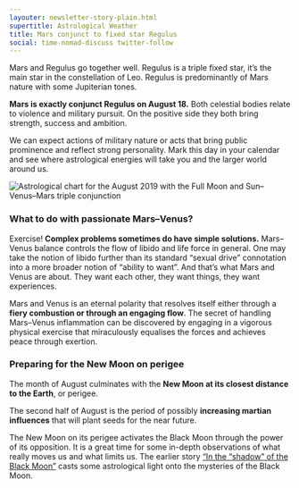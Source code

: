 ```yaml
---
layouter: newsletter-story-plain.html
supertitle: Astrological Weather
title: Mars conjunct to fixed star Regulus
social: time-nomad-discuss twitter-follow
---
```


Mars and Regulus go together well. Regulus is a triple fixed star, it’s the main star in the constellation of Leo. Regulus is predominantly of Mars nature with some Jupiterian tones. 

**Mars is exactly conjunct Regulus on August 18.** Both celestial bodies relate to violence and military pursuit. On the positive side they both bring strength, success and ambition. 

We can expect actions of military nature or acts that bring public prominence and reflect strong personality. Mark this day in your calendar and see where astrological energies will take you and the larger world around us.

<img class="lazyload inline border" data-srcset="/images/newsletters/tn-chart-2019-08-15.png" alt="Astrological chart for the August 2019 with the Full Moon and Sun–Venus–Mars triple conjunction">

### What to do with passionate Mars–Venus?

Exercise! **Complex problems sometimes do have simple solutions.** Mars–Venus balance controls the flow of libido and life force in general. One may take the notion of libido further than its standard “sexual drive” connotation into a more broader notion of “ability to want”. And that’s what Mars and Venus are about. They want each other, they want things, they want experiences. 

Mars and Venus is an eternal polarity that resolves itself either through a **fiery combustion or through an engaging flow**. The secret of handling Mars–Venus inflammation can be discovered by engaging in a vigorous physical exercise that miraculously equalises the forces and achieves peace through exertion.

### Preparing for the New Moon on perigee

The month of August culminates with the **New Moon at its closest distance to the Earth**, or perigee. 

The second half of August is the period of possibly **increasing martian influences** that will plant seeds for the near future. 

The New Moon on its perigee activates the Black Moon through the power of its opposition. It is a great time for some in-depth observations of what really moves us and what limits us. The earlier story [“In the “shadow” of the Black Moon”](https://timenomad.app/posts/astrology/philosophy/2019/07/31/the-shadow-of-the-black-moon.html)
casts some astrological light onto the mysteries of the Black Moon.
